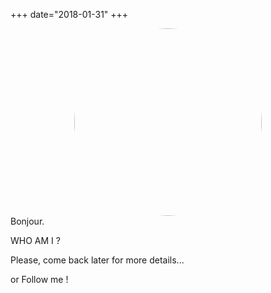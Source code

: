 +++
date="2018-01-31"
+++
<html>
<style> 
@import url('https://fonts.googleapis.com/css?family=Rasa:700');
@import url('https://fonts.googleapis.com/css?family=Lora|Playfair+Display|Roboto');
.col-md-12 .about {
    font-style: italic;
    font-size: 13rem;
    text-align: center;
    font-family: Playfair Display, serif;
    color: black;
    font-weight: 600;
}
.col-md-12 .about-title {
    font-size: 3.5rem;
    text-align: left;
    font-family: Playfair Display, serif;
    color: black;
    font-weight: 600;
}
.col-md-12 .about-txt {
    font-size: 2rem;
    text-align: left;
    color: black;
    font-family: Playfair Display, serif;
    font-style:italic;
    color: #333333;
}
</style>


<div class = "about-img"><center><img src= "https://media.licdn.com/dms/image/C4D03AQE4RBAIzvb8PA/profile-displayphoto-shrink_200_200/0?e=1526076000&v=alpha&t=3YEbgeBm_Tf4KdTw9ML79qx66osXhtQVveUS-kmjB48" style="border-radius: 50%;width:300px; margin-left:auto;margin-right:auto;"></img></center>
</div>

<div class = "about">
  Bonjour.
</div>


<div class = "about-title">

WHO AM I ?

</div>

<div class = "about-txt">

Please, come back later for more details...

or Follow me !

</div>
</html>